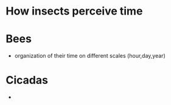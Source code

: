 # How insects perceive time

# Bees
- organization of their time on different scales (hour,day,year)

# Cicadas
- 
